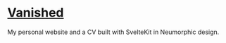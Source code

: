 # [Vanished](https://vanishmax.com)

My personal website and a CV built with SvelteKit in Neumorphic design.
